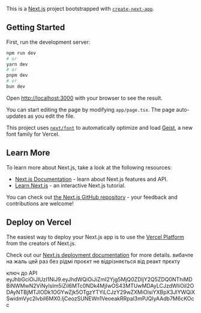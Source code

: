 This is a [Next.js](https://nextjs.org) project bootstrapped with [
`create-next-app`](https://nextjs.org/docs/app/api-reference/cli/create-next-app).

## Getting Started

First, run the development server:

```bash
npm run dev
# or
yarn dev
# or
pnpm dev
# or
bun dev
```

Open [http://localhost:3000](http://localhost:3000) with your browser to see the result.

You can start editing the page by modifying `app/page.tsx`. The page auto-updates as you edit the file.

This project uses [`next/font`](https://nextjs.org/docs/app/building-your-application/optimizing/fonts) to automatically
optimize and load [Geist](https://vercel.com/font), a new font family for Vercel.

## Learn More

To learn more about Next.js, take a look at the following resources:

- [Next.js Documentation](https://nextjs.org/docs) - learn about Next.js features and API.
- [Learn Next.js](https://nextjs.org/learn) - an interactive Next.js tutorial.

You can check out [the Next.js GitHub repository](https://github.com/vercel/next.js) - your feedback and contributions
are welcome!

## Deploy on Vercel

The easiest way to deploy your Next.js app is to use
the [Vercel Platform](https://vercel.com/new?utm_medium=default-template&filter=next.js&utm_source=create-next-app&utm_campaign=create-next-app-readme)
from the creators of Next.js.

Check out our [Next.js deployment documentation](https://nextjs.org/docs/app/building-your-application/deploying) for
more details.
вибачте на жаль цей раз без рідмі проєкт не відрізняється від реакт прєкту

ключ до API
eyJhbGciOiJIUzI1NiJ9.eyJhdWQiOiJiZmI2Yjg5MjQ0ZDljY2Q5ZDQ0NThiMDBiNWMwN2ViNyIsIm5iZiI6MTc0NDk4MjIwOS43MTUwMDAyLCJzdWIiOiI2ODAyNTBjMTJlODk1OGYwZjk5OTgzYTYiLCJzY29wZXMiOlsiYXBpX3JlYWQiXSwidmVyc2lvbiI6MX0.ljCeozSUNEWn1VeoeakRRpal3mPJQIyAAdb7M6cKOcc